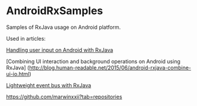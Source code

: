 # AndroidRxSamples
Samples of RxJava usage on Android platform.

Used in articles:

[Handling user input on Android with RxJava](http://blog.human-readable.net/2015/03/android-rxjava-ui1.html)

[Combining UI interaction and background operations on Android using RxJava] (http://blog.human-readable.net/2015/06/android-rxjava-combine-ui-io.html)

[Lightweight event bus with RxJava](http://blog.human-readable.net/2015/08/lightweight-event-bus.html)








https://github.com/marwinxxii?tab=repositories
